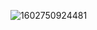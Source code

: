 ![1602750924481](/Users/sjz/Desktop/SJZNote/iOS14适配/iOS12:WKWebView修改user-agent遇到的重大bug.assets/1602750924481-7488869.png)

